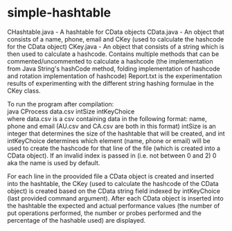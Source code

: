 # simple-hashtable
CHashtable.java - A hashtable for CData objects
CData.java - An object that consists of a name, phone, email and CKey (used to calculate the hashcode for the CData object)
CKey.java - An object that consists of a string which is then used to calculate a hashcode. Contains multiple methods that can be commented/uncommented to calculate a hashcode (the implementation from Java String's hashCode method, folding implementation of hashcode and rotation implementation of hashcode)
Report.txt is the experimentation results of experimenting with the different string hashing formulae in the CKey class. <br />

To run the program after compilation: <br />
java CProcess data.csv intSize intKeyChoice <br />
where data.csv is a csv containing data in the following format: name, phone and email (AU.csv and CA.csv are both in this format) intSize is an integer that determines the size of the hashtable that will be created, and int intKeyChoice determines which element (name, phone or email) will be used to create the hashcode for that line of the file (which is created into a CData object). If an invalid index is passed in (i.e. not between 0 and 2) 0 aka the name is used by default.

For each line in the proovided file a CData object is created and inserted into the hashtable, the CKey (used to calculate the hashcode of the CData object) is created based on the CData string field indexed by intKeyChoice (last provided command argument). After each CData object is inserted into the hashtable the expected and actual performance values (the number of put operations performed, the number or probes performed and the percentage of the hashable used) are displayed. 

